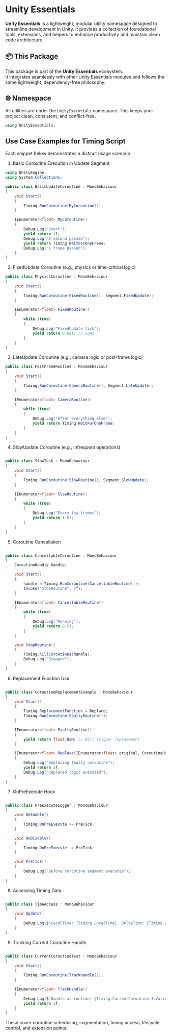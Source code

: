 # Unity Essentials

**Unity Essentials** is a lightweight, modular utility namespace designed to streamline development in Unity. 
It provides a collection of foundational tools, extensions, and helpers to enhance productivity and maintain clean code architecture.

## 📦 This Package

This package is part of the **Unity Essentials** ecosystem.  
It integrates seamlessly with other Unity Essentials modules and follows the same lightweight, dependency-free philosophy.

## 🌐 Namespace

All utilities are under the `UnityEssentials` namespace. This keeps your project clean, consistent, and conflict-free.

```csharp
using UnityEssentials;
```


## Use Case Examples for Timing Script

Each snippet below demonstrates a distinct usage scenario:


1. Basic Coroutine Execution in Update Segment
```csharp
using UnityEngine;
using System.Collections;

public class BasicUpdateCoroutine : MonoBehaviour
{
    void Start()
    {
        Timing.RunCoroutine(MyCoroutine());
    }

    IEnumerator<float> MyCoroutine()
    {
        Debug.Log("Start");
        yield return 1f;
        Debug.Log("1 second passed");
        yield return Timing.WaitForOneFrame;
        Debug.Log("1 frame passed");
    }
}
```


2. FixedUpdate Coroutine (e.g., physics or time-critical logic)
```csharp
public class PhysicsCoroutine : MonoBehaviour
{
    void Start()
    {
        Timing.RunCoroutine(FixedRoutine(), Segment.FixedUpdate);
    }

    IEnumerator<float> FixedRoutine()
    {
        while (true)
        {
            Debug.Log("FixedUpdate tick");
            yield return 0.02f; // 50Hz
        }
    }
}

```


3. LateUpdate Coroutine (e.g., camera logic or post-frame logic)

```csharp
public class PostFrameRoutine : MonoBehaviour
{
    void Start()
    {
        Timing.RunCoroutine(CameraRoutine(), Segment.LateUpdate);
    }

    IEnumerator<float> CameraRoutine()
    {
        while (true)
        {
            Debug.Log("After everything else");
            yield return Timing.WaitForOneFrame;
        }
    }
}

```


4. SlowUpdate Coroutine (e.g., infrequent operations)
```csharp

public class SlowTask : MonoBehaviour
{
    void Start()
    {
        Timing.RunCoroutine(SlowRoutine(), Segment.SlowUpdate);
    }

    IEnumerator<float> SlowRoutine()
    {
        while (true)
        {
            Debug.Log("Every few frames");
            yield return 1.0f;
        }
    }
}

```


5. Coroutine Cancellation
```csharp

public class CancellableCoroutine : MonoBehaviour
{
    CoroutineHandle handle;

    void Start()
    {
        handle = Timing.RunCoroutine(CancellableRoutine());
        Invoke("StopRoutine", 2f);
    }

    IEnumerator<float> CancellableRoutine()
    {
        while (true)
        {
            Debug.Log("Running");
            yield return 0.5f;
        }
    }

    void StopRoutine()
    {
        Timing.KillCoroutines(handle);
        Debug.Log("Stopped");
    }
}

```


6. Replacement Function Use
```csharp

public class CoroutineReplacementExample : MonoBehaviour
{
    void Start()
    {
        Timing.ReplacementFunction = Replace;
        Timing.RunCoroutine(FaultyRoutine());
    }

    IEnumerator<float> FaultyRoutine()
    {
        yield return float.NaN; // Will trigger replacement
    }

    IEnumerator<float> Replace(IEnumerator<float> original, CoroutineHandle handle)
    {
        Debug.Log("Replacing faulty coroutine");
        yield return 1f;
        Debug.Log("Replaced logic executed");
    }
}

```


7. OnPreExecute Hook
```csharp

public class PreExecuteLogger : MonoBehaviour
{
    void OnEnable()
    {
        Timing.OnPreExecute += PreTick;
    }

    void OnDisable()
    {
        Timing.OnPreExecute -= PreTick;
    }

    void PreTick()
    {
        Debug.Log("Before coroutine segment executes");
    }
}

```


8. Accessing Timing Data
```csharp

public class TimeAccess : MonoBehaviour
{
    void Update()
    {
        Debug.Log($"LocalTime: {Timing.LocalTime}, DeltaTime: {Timing.DeltaTime}");
    }
}

```


9. Tracking Current Coroutine Handle
```csharp

public class CurrentCoroutineTest : MonoBehaviour
{
    void Start()
    {
        Timing.RunCoroutine(TrackHandle());
    }

    IEnumerator<float> TrackHandle()
    {
        Debug.Log($"Handle at runtime: {Timing.CurrentCoroutine.IsValid}");
        yield return 1f;
    }
}

```


These cover coroutine scheduling, segmentation, timing access, lifecycle control, and extension points.

